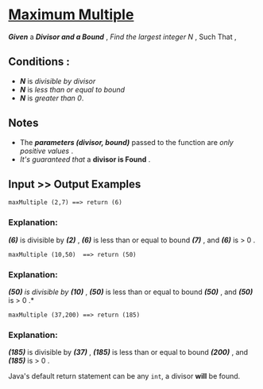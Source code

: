 # [Maximum Multiple](https://www.codewars.com/kata/maximum-multiple "https://www.codewars.com/kata/5aba780a6a176b029800041c")

**_Given_** a **_Divisor and a Bound_** , *Find the largest integer N* , Such That , 

## Conditions :

* **_N_**  is *divisible by divisor*
* **_N_**  is *less than or equal to bound* 
* **_N_**  is *greater than 0*.

## Notes 

* The **_parameters (divisor, bound)_** passed to the function are *only positive values* .
* *It's guaranteed that* a **divisor is Found** .

## Input >> Output Examples 

```
maxMultiple (2,7) ==> return (6)
```

### Explanation: 

**_(6)_** is divisible by **_(2)_** , **_(6)_** is less than or equal to bound **_(7)_** , and **_(6)_** is > 0 .

```
maxMultiple (10,50)  ==> return (50)
```

### Explanation:

**_(50)_** *is divisible by* **_(10)_** , **_(50)_** is less than or equal to bound **_(50)_** , and **_(50)_** is > 0 .*

```
maxMultiple (37,200) ==> return (185)
```

### Explanation:

**_(185)_** is divisible by **_(37)_** , **_(185)_** is less than or equal to bound **_(200)_** , and **_(185)_** is > 0 .

Java's default return statement can be any `int`, a divisor **will** be found.